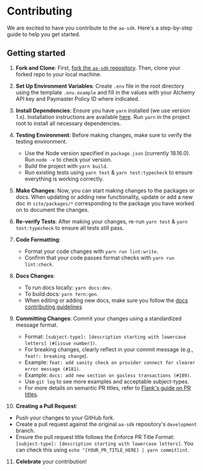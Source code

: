 # Contributing

We are excited to have you contribute to the `aa-sdk`. Here's a step-by-step guide to help you get started.

## Getting started

1. **Fork and Clone**: First, [fork the `aa-sdk` repository](https://github.com/alchemyplatform/aa-sdk/fork). Then, clone your forked repo to your local machine.

2. **Set Up Environment Variables**: Create `.env` file in the root directory using the template `.env.example` and fill in the values with your Alchemy API key and Paymaster Policy ID where indicated.

3. **Install Dependencies**: Ensure you have `yarn` installed (we use version 1.x). Installation instructions are available [here](https://classic.yarnpkg.com/lang/en/docs/install). Run `yarn` in the project root to install all necessary dependencies.

4. **Testing Environment**: Before making changes, make sure to verify the testing environment.

   - Use the Node version specified in `package.json` (currently 18.16.0). Run `node -v` to check your version.
   - Build the project with `yarn build`.
   - Run existing tests using `yarn test` & `yarn test:typecheck` to ensure everything is working correctly.

5. **Make Changes**: Now, you can start making changes to the packages or docs. When updating or adding new functionality, update or add a new doc in `site/packages/*` corresponding to the package you have worked on to document the changes.

6. **Re-verify Tests**: After making your changes, re-run `yarn test` & `yarn test:typecheck` to ensure all tests still pass.

7. **Code Formatting**:

   - Format your code changes with `yarn run lint:write`.
   - Confirm that your code passes format checks with `yarn run lint:check`.

8. **Docs Changes**:
   - To run docs locally: `yarn docs:dev`.
   - To build docs: `yarn fern:gen`.
   - When editing or adding new docs, make sure you follow the [docs contributing guidelines](docs/CONTRIBUTING.md)

9. **Committing Changes**: Commit your changes using a standardized message format.

   - Format: `[subject-type]: [description starting with lowercase letters] (#[issue number])`.
   - For breaking changes, clearly reflect in your commit message (e.g., `feat!: breaking change`).
   - Example: `feat: add sanity check on provider connect for clearer error message (#181)`.
   - Example: `docs: add new section on gasless transactions (#189)`.
   - Use `git log` to see more examples and acceptable subject-types.
   - For more details on semantic PR titles, refer to [Flank's guide on PR titles](https://flank.github.io/flank/pr_titles/).

10. **Creating a Pull Request**:

- Push your changes to your GitHub fork.
- Create a pull request against the original `aa-sdk` repository's `development` branch.
- Ensure the pull request title follows the Enforce PR Title Format: `[subject-type]: [description starting with lowercase letters]`. You can check this using `echo "[YOUR_PR_TITLE_HERE] | yarn commitlint`.

11. **Celebrate** your contribution!
